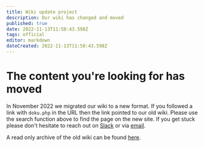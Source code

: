 ```yaml
---
title: Wiki update project
description: Our wiki has changed and moved
published: true
date: 2022-11-13T11:58:43.598Z
tags: official
editor: markdown
dateCreated: 2022-11-13T11:58:43.598Z
---
```


# The content you're looking for has moved

In November 2022 we migrated our wiki to a new format. If you followed a link with `doku.php` in the URL then the link pointed to our old wiki. Please use the search function above to find the page on the new site. If you get stuck please don't hesitate to reach out on [Slack](https://perart.io/slack) or via [email](mailto:info@artifactory.org.au). 

A read only archive of the old wiki can be found [here](https://archive.wiki.artifactory.org.au).